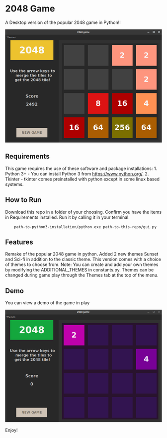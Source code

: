 # 2048 Game

A Desktop version of the popular 2048 game in Python!!

![Screenshot of 2048 Game](/images/2048_04_GamePlay.png "2048 Game")

## Requirements

This game requires the use of these software and package installations:
    1. Python 3+ - You can install Python 3 from https://www.python.org/.
    2. Tkinter - tkinter comes preinstalled with python except in some linux based systems.

## How to Run

Download this repo in a folder of your choosing. Confirm you have the items in
Requirements installed. Run it by calling it in your terminal:

``` Terminal
    path-to-python3-installation/python.exe path-to-this-repo/gui.py
```

## Features

Remake of the popular 2048 game in python.
Added 2 new themes Sunset and Sci-fi in addition to the classic theme.
This version comes with a choice of themes to choose from.
Note: You can create and add your own themes by modifying the ADDITIONAL_THEMES in constants.py.
Themes can be changed during game play through the Themes tab at the top of the menu.

## Demo

You can view a demo of the game in play

![Demo of 2048 game in play!](/images/2048_demo.gif "2048 Game in Play")

Enjoy!